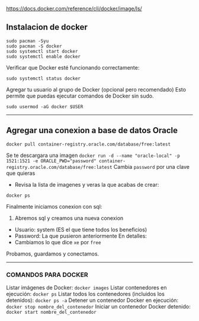 https://docs.docker.com/reference/cli/docker/image/ls/

## Instalacion de docker

```
sudo pacman -Syu
sudo pacman -S docker
sudo systemctl start docker
sudo systemctl enable docker
```

Verificar que Docker esté funcionando correctamente:
```
sudo systemctl status docker
```

Agregar tu usuario al grupo de Docker (opcional pero recomendado)
Esto permite que puedas ejecutar comandos de Docker sin sudo.
```
sudo usermod -aG docker $USER
```
* * *
## Agregar una conexion a base de datos Oracle

`docker pull container-registry.oracle.com/database/free:latest`

Se te descargara una imagen 
`docker run -d --name "oracle-local" -p 1521:1521 -e ORACLE_PWD="password" container-registry.oracle.com/database/free:latest`
Cambia `password` por una clave que quieras
- Revisa la lista de imagenes y veras la que acabas de crear:

```
docker ps
```

Finalmente iniciamos conexion con sql:
1. Abremos sql y creamos una nueva conexion
- Usuario: system (ES el que tiene todos los beneficios)
- Password: La que pusieron anteriormente
En detalles:
- Cambiamos lo que dice `xe` por `free`

Probamos, guardamos y conectamos.

* * *
### COMANDOS PARA DOCKER 

Listar imágenes de Docker:
`docker images`
Listar contenedores en ejecución:
`docker ps`
Listar todos los contenedores (incluidos los detenidos):
`docker ps -a`
Detener un contenedor Docker en ejecución:
`docker stop nombre_del_contenedor`
Iniciar un contenedor Docker detenido:
`docker start nombre_del_contenedor`

